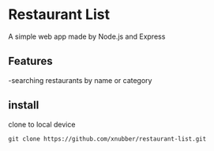 # Restaurant List
A simple web app made by Node.js and Express

## Features
-searching restaurants by name or category

## install
clone to local device

```
git clone https://github.com/xnubber/restaurant-list.git
```
